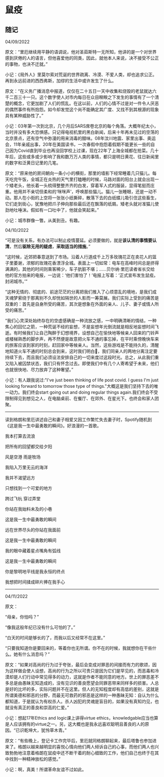 # 鼠疫

## 随记

04/09/2022

原文：“里厄继续用平静的语调说，他对圣茹斯特一无所知，他讲的是一个对世界感到厌倦的人的语言，但他喜爱他的同类，因此，就他本人来说，决不接受不公正的事物，也决不迁就。”

小记：《局外人》里莫尔索对荒诞的世界疏离、冷漠、不爱人类，却也追求公正。再到永远前进的西西弗斯，加缪的生活中或许发生了什么。

原文：“在义务广播消息中报道，仅仅在二十五日一天中收集和烧毁的老鼠就达六千二百三十一只。这个数字使人对市内每日在众目睽睽之下发生的事情有了一个清楚的概念，它更加剧了人们的慌乱。在这以前，人们的心情不过是对一件令人厌恶的偶然事件有所抱怨。如今却发觉这个尚不能确定其广度、又找不到其根源的现象具有某种威胁性了。”

小记：03年第一次到北京，几个月后SARS席卷北京的每个角落。大概年纪太小，当时并没有多大恐惧感。只记得电视机里的黑白新闻，后来十年再未见过的空荡的北京景点，还有空气中弥漫的用来消毒的醋味。08年汶川地震、家里出事、奥运会，11年亲戚出事，20年在美国读书，一次春假中抱怨着假期不能更长一些的自己因为Covid直到毕业也再没回学校上过课，现在22年了上海全城都在抢菜。几十年后，这些或多或少影响了我和数万万人类的事情，都只是明日黄花、往日新闻里的数字和泛黄日记里的几笔。

原文：“原来他的房间朝向一条小小的横街，那里的墙影下经常睡着几只猫儿。每天吃完午饭，全城正在炎热的天气里打瞌睡的时候，马路对面的阳台上就会出现一个矮老头，他长着一头梳得整整齐齐的白发，穿着军人式的服装，显得笔挺而庄重。他用并不亲切但柔和的‘咪咪声’，呼唤那些猫儿。猫儿一张睡眼，还是一动不动。那人在小街的上空将一张张小纸撕碎，散落下去的白纸蝶儿吸引住这些畜生，它们走到街心，犹豫地把爪子伸向那些最后还在飘落的纸屑。矮老头就对准猫儿使劲地吐唾沫。假如有一口吐中了，他就会笑起来。”

小记：城市群像一瞥。从美到丑。有趣。



04/10/2022

“可是没有关系，有办法可以制止疫情蔓延。必须要做的，就是**该认清的事情要认清**，然后**驱除无用的疑虑**，**采取适当的措施**。”

“这时候，近郊把春意送到了市场。沿着人行道成千上万多玫瑰花正在卖花人的篮子里萎谢，浓郁的玫瑰花香漂浮全城。表面上一切如常：电车在高峰时间总是挤得满满的，其他的时间则乘客稀少，车子肮脏不堪；......贝尔纳·里厄读者省长交给他的官方拍来的电报，一边说：‘他们害怕了！’电报上写着：‘正式宣布发生鼠疫。封闭城市。’”

“这种无情的、彻底的、前途茫茫的分离把我们推入了心烦意乱的境地，是我们成天魂梦萦绕于那离别不久却恍如隔世的人影而一筹莫展。我们实际上受到的痛苦是双重的：首先是自身所受的痛苦，其次是想象在外面的亲人、儿子、妻子或情人所受的痛苦。”

“我们心灵深处始终存在的空虚感确是一种流放之感，一中明确清晰的情结，一种焦心的回忆之箭，一种荒诞不经的妄想，不是妄想年光倒流就是相反地妄想时间飞逝。有时候我们让自己陶醉于幻想境界，设想自己在愉快地等候亲人回来的门铃声或楼梯熟悉的脚步声，再不然便是故意把火车不通的事忘掉，在平时乘傍晚快车来的旅客应该到家的时刻，赶回家中等候亲人。当然，这些游戏是不能持久的，清醒地知道火车不通的时刻总会到来，这时我们明白，我们同亲人的两地分离注定要持续下去，而且我们必须设法安排自己的一切来度过这段时光。总之，从此我们重又陷入被囚禁状态，我们只有怀念过去。即使我们中有几个人寄希望于未来，他们也就很快地、尽力放弃了这种奢望。”

小记：有人跟我说过:"I've just been thinking of life post covid. I guess I'm just looking forward to tomorrow those type of things."大概这是我们坚持下去的唯一动力。我们终会start going out and doing regular things again.我们终会不受限制得见到想见之人，在电脑桌前、在餐厅、在郊外、在星光下。也终会和家人团聚。

--------------------------------

读到格朗和里厄讲述自己和妻子相爱又因工作繁忙失去妻子时，Spotify随机到《这是我一生中最勇敢的瞬间》。好浪漫的一首歌。

我本打算去流浪

把所有的回望都交给夕阳

风是空港 雨是牧场

我陷入万里无云的海洋

我并不渴望远方

只想找到一个可爱的地方

跨过飞杭 穿过弄堂

你站在我始料未及的小巷

这是我一生中最勇敢的瞬间

远在世界尽头的你站在我面前

这是我一生中最勇敢的瞬间

我的眼中藏着星点嘴角有弧线

这是我一生中最勇敢的瞬间

你是黎明地平线是我永恒的终点

我想把时间揉成碎片捧在我手心

--------------------------



04/11/2022

原文：

“母亲，你怕吗？”

“像我这般年纪已没有什么可怕的了。”

“白天的时间是够长的了，而我以后又经常不在这里。”

“只要我知道你是要回来的，等着你也无所谓。你不在的时候，我就想你在干些什么。她有什么消息吗？”



原文：“如果对高尚的行为过于夸张，最后会变成对罪恶的间接而有力的歌颂，因为这样做会使人设想，高尚的行为之所以可贵只是因为它们是罕见的，而恶毒和冷漠却是人们行动中常见得多的动力，这就是作者不能同意的地方。世上的罪恶差不多总是由愚昧无知造成的，没有见识的善良愿望会同罪恶带来同样多的损害。人总是好的比坏的多，实际问题并不在这里。但人的无知程度却有高低的差别，这就是所谓美德和邪恶的分野，而最无可救药的邪恶是这样的一种愚昧无知：自认为什么都知道，于是就认为有权杀人。杀人凶犯的灵魂是盲目的，如果没有真知灼见，也就没有真正的善良和崇高的仁爱。”

小记：想起17年Ethics and logic课上讲得virtue ethics，knowledgable应当也算是人应该拥有的virtue之一。另，这大概也是我永远喜欢聪明且善良的人的原因。“已识乾坤大，犹怜草木青。”



原文：“有些晚上，登记卡工作完毕后，里厄就同格朗聊起来，最后塔鲁也参加进来了。格朗以越来越明显的喜悦心情向他们两人倾诉自己的心事，而他们两人也兴致勃勃地注意着格朗在鼠疫中还不断干着的耐心细致的工作，他们自己也终于在其中找到一种精神放松的感觉。”

小记：啊，真美！所谓革命友谊不过如此。

